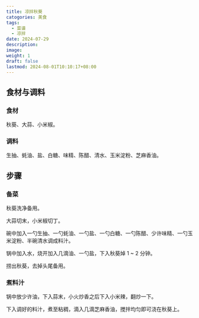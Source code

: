 ```yaml
---
title: 凉拌秋葵
catogories: 美食
tags:
  - 菜谱
  - 凉拌
date: 2024-07-29
description: 
image: 
weight: 1
draft: false
lastmod: 2024-08-01T10:10:17+08:00
---
```



## 食材与调料

### 食材

秋葵、大蒜、小米椒。

### 调料

生抽、蚝油、盐、白糖、味精、陈醋、清水、玉米淀粉、芝麻香油。

## 步骤

### 备菜

秋葵洗净备用。

大蒜切末，小米椒切丁。

碗中加入一勺生抽、一勺蚝油、一勺盐、一勺白糖、一勺陈醋、少许味精、一勺玉米淀粉、半碗清水调成料汁。

锅中加入水，烧开加入几滴油、一勺盐，下入秋葵焯 1 ~ 2 分钟。

捞出秋葵，去掉头尾备用。

### 煮料汁

锅中放少许油，下入蒜末，小火炒香之后下入小米辣，翻炒一下。

下入调好的料汁，煮至粘稠，滴入几滴芝麻香油，搅拌均匀即可浇在秋葵上。


